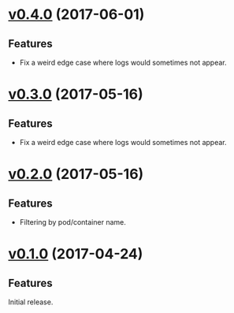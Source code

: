 # [v0.4.0](https://github.com/atombender/ktail/releases/tag/v0.4.0) (2017-06-01)

## Features

* Fix a weird edge case where logs would sometimes not appear.

# [v0.3.0](https://github.com/atombender/ktail/releases/tag/v0.3.0) (2017-05-16)

## Features

* Fix a weird edge case where logs would sometimes not appear.

# [v0.2.0](https://github.com/atombender/ktail/releases/tag/v0.2.0) (2017-05-16)

## Features

* Filtering by pod/container name.

# [v0.1.0](https://github.com/atombender/ktail/releases/tag/v0.1.0) (2017-04-24)

## Features

Initial release.
